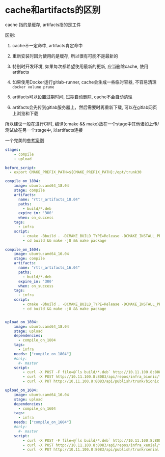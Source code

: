 
# cache和artifacts的区别

cache 指的是缓存, artifacts指的是工件

区别:

1. cache不一定命中, artifacts肯定命中
2. 重新安装时因为使用的是缓存, 所以很有可能不是最新的
3. 特别时开发环境, 如果每次都希望使用最新的更新, 应当删除cache, 使用artifacts
4. 如果使用Docker运行gitlab-runner, cache会生成一些临时容器, 不容易清理 `docker volume prune`

5. artifacts可以设置过期时间, 过期自动删除, cache不会自动清理
6. artifacts会先传到gitlab服务器上，然后需要时再重新下载, 可以在gitlab网页上浏览和下载


所以建议一般在进行CI时, 编译(cmake && make)放在一个stage中其他诸如上传/测试放在另一个stage中, 以artifacts连接

一个完美的[参考案例](./store/other/.gitlab-ci.yml)

```yaml
stages:
    - compile
    - upload

before_script:
  - export CMAKE_PREFIX_PATH=${CMAKE_PREFIX_PATH}:/opt/trunk30

compile_on_1804:
    image: ubuntu:amd64_18.04
    stage: compile
    artifacts:
      name: "rttr_artifacts_18.04"
      paths:
        - build/*.deb
      expire_in: '300'
      when: on_success
    tags:
      - infra
    script:
        - cmake -Bbuild . -DCMAKE_BUILD_TYPE=Release -DCMAKE_INSTALL_PREFIX=/opt/trunk30
        - cd build && make -j8 && make package

compile_on_1604:
    image: ubuntu:amd64_16.04
    stage: compile
    artifacts:
      name: "rttr_artifacts_16.04"
      paths:
        - build/*.deb
      expire_in: '300'
      when: on_success
    tags:
      - infra
    script:
        - cmake -Bbuild . -DCMAKE_BUILD_TYPE=Release -DCMAKE_INSTALL_PREFIX=/opt/trunk30
        - cd build && make -j8 && make package


upload_on_1804:
    image: ubuntu:amd64_18.04
    stage: upload
    dependencies:
      - compile_on_1804
    tags:
      - infra
    needs: ["compile_on_1804"]
    #only:
      #- master
    script:
        - curl -X POST -F file=@`ls build/*.deb` http://10.11.100.8:8083/api/files/rttr_bionic
        - curl -X POST http://10.11.100.8:8083/api/repos/infra_bionic/file/rttr_bionic
        - curl -X PUT http://10.11.100.8:8083/api/publish/trunk/bionic

upload_on_1604:
    image: ubuntu:amd64_16.04
    stage: upload
    dependencies:
      - compile_on_1604
    tags:
      - infra
    needs: ["compile_on_1604"]
    #only:
      #- master
    script:
        - curl -X POST -F file=@`ls build/*.deb` http://10.11.100.8:8083/api/files/rttr_xenial
        - curl -X POST http://10.11.100.8:8083/api/repos/infra_xenial/file/rttr_xenial
        - curl -X PUT http://10.11.100.8:8083/api/publish/trunk/xenial

```
